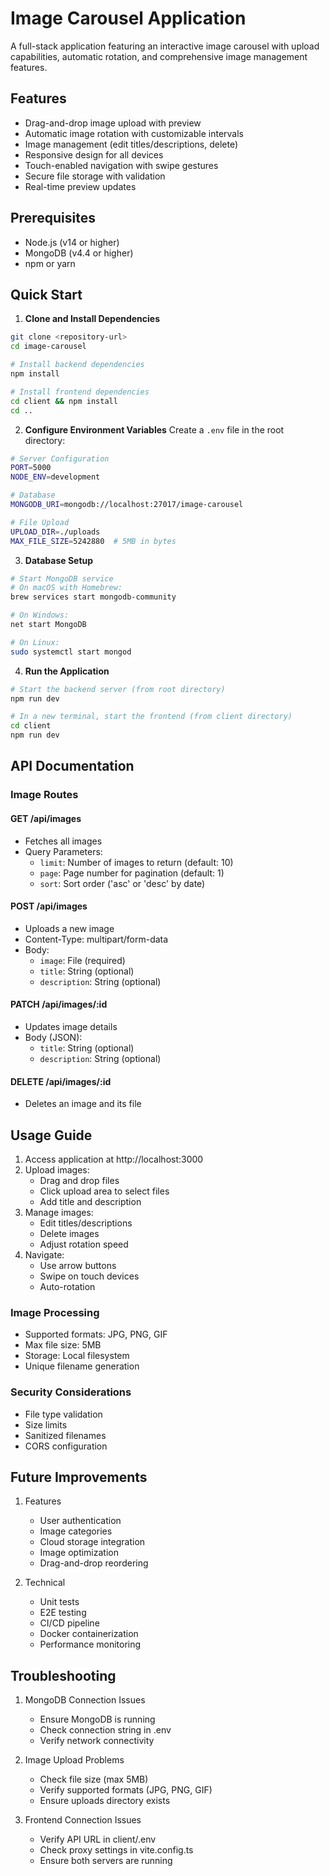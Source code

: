 # Image Carousel Application

A full-stack application featuring an interactive image carousel with upload capabilities, automatic rotation, and comprehensive image management features.

## Features

- Drag-and-drop image upload with preview
- Automatic image rotation with customizable intervals
- Image management (edit titles/descriptions, delete)
- Responsive design for all devices
- Touch-enabled navigation with swipe gestures
- Secure file storage with validation
- Real-time preview updates

## Prerequisites

- Node.js (v14 or higher)
- MongoDB (v4.4 or higher)
- npm or yarn

## Quick Start

1. **Clone and Install Dependencies**
```bash
git clone <repository-url>
cd image-carousel

# Install backend dependencies
npm install

# Install frontend dependencies
cd client && npm install
cd ..
```

2. **Configure Environment Variables**
Create a `.env` file in the root directory:
```bash
# Server Configuration
PORT=5000
NODE_ENV=development

# Database
MONGODB_URI=mongodb://localhost:27017/image-carousel

# File Upload
UPLOAD_DIR=./uploads
MAX_FILE_SIZE=5242880  # 5MB in bytes
```

3. **Database Setup**
```bash
# Start MongoDB service
# On macOS with Homebrew:
brew services start mongodb-community

# On Windows:
net start MongoDB

# On Linux:
sudo systemctl start mongod
```

4. **Run the Application**
```bash
# Start the backend server (from root directory)
npm run dev

# In a new terminal, start the frontend (from client directory)
cd client
npm run dev
```

## API Documentation

### Image Routes

#### GET /api/images
- Fetches all images
- Query Parameters:
  - `limit`: Number of images to return (default: 10)
  - `page`: Page number for pagination (default: 1)
  - `sort`: Sort order ('asc' or 'desc' by date)

#### POST /api/images
- Uploads a new image
- Content-Type: multipart/form-data
- Body:
  - `image`: File (required)
  - `title`: String (optional)
  - `description`: String (optional)

#### PATCH /api/images/:id
- Updates image details
- Body (JSON):
  - `title`: String (optional)
  - `description`: String (optional)

#### DELETE /api/images/:id
- Deletes an image and its file

## Usage Guide
1. Access application at http://localhost:3000
2. Upload images:
   - Drag and drop files
   - Click upload area to select files
   - Add title and description
3. Manage images:
   - Edit titles/descriptions
   - Delete images
   - Adjust rotation speed
4. Navigate:
   - Use arrow buttons
   - Swipe on touch devices
   - Auto-rotation

### Image Processing
- Supported formats: JPG, PNG, GIF
- Max file size: 5MB
- Storage: Local filesystem
- Unique filename generation

### Security Considerations
- File type validation
- Size limits
- Sanitized filenames
- CORS configuration

## Future Improvements
1. Features
   
   - User authentication
   - Image categories
   - Cloud storage integration
   - Image optimization
   - Drag-and-drop reordering
2. Technical
   
   - Unit tests
   - E2E testing
   - CI/CD pipeline
   - Docker containerization
   - Performance monitoring
   
## Troubleshooting
1. MongoDB Connection Issues
   
   - Ensure MongoDB is running
   - Check connection string in .env
   - Verify network connectivity
2. Image Upload Problems
   
   - Check file size (max 5MB)
   - Verify supported formats (JPG, PNG, GIF)
   - Ensure uploads directory exists
3. Frontend Connection Issues
   
   - Verify API URL in client/.env
   - Check proxy settings in vite.config.ts
   - Ensure both servers are running